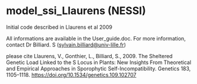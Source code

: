 # model_ssi_Llaurens (NESSI)
Initial code described in Llaurens et al 2009


All informations are available in the User_guide.doc. 
For more information, contact  Dr Billiard. S (sylvain.billiard@univ-lille.fr)


please cite Llaurens, V., Gonthier, L., Billiard, S., 2009. The Sheltered Genetic Load Linked to the S Locus in Plants: New Insights From Theoretical and Empirical Approaches in Sporophytic Self-Incompatibility. Genetics 183, 1105–1118. https://doi.org/10.1534/genetics.109.102707

